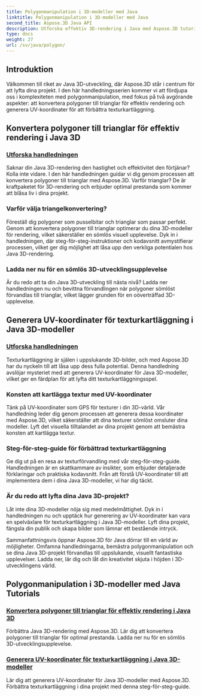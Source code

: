 ```yaml
---
title: Polygonmanipulation i 3D-modeller med Java
linktitle: Polygonmanipulation i 3D-modeller med Java
second_title: Aspose.3D Java API
description: Utforska effektiv 3D-rendering i Java med Aspose.3D tutorials. Konvertera polygoner till trianglar och generera UV-koordinater för optimal prestanda och förbättrad texturkartläggning.
type: docs
weight: 27
url: /sv/java/polygon/
---
```

## Introduktion

Välkommen till riket av Java 3D-utveckling, där Aspose.3D står i centrum för att lyfta dina projekt. I den här handledningsserien kommer vi att fördjupa oss i komplexiteten med polygonmanipulation, med fokus på två avgörande aspekter: att konvertera polygoner till trianglar för effektiv rendering och generera UV-koordinater för att förbättra texturkartläggning.

## Konvertera polygoner till trianglar för effektiv rendering i Java 3D

### [Utforska handledningen](./convert-polygons-triangles/)

Saknar din Java 3D-rendering den hastighet och effektivitet den förtjänar? Kolla inte vidare. I den här handledningen guidar vi dig genom processen att konvertera polygoner till trianglar med Aspose.3D. Varför trianglar? De är kraftpaketet för 3D-rendering och erbjuder optimal prestanda som kommer att blåsa liv i dina projekt.

### Varför välja triangelkonvertering?

Föreställ dig polygoner som pusselbitar och trianglar som passar perfekt. Genom att konvertera polygoner till trianglar optimerar du dina 3D-modeller för rendering, vilket säkerställer en sömlös visuell upplevelse. Dyk in i handledningen, där steg-för-steg-instruktioner och kodavsnitt avmystifierar processen, vilket ger dig möjlighet att låsa upp den verkliga potentialen hos Java 3D-rendering.

### Ladda ner nu för en sömlös 3D-utvecklingsupplevelse

Är du redo att ta din Java 3D-utveckling till nästa nivå? Ladda ner handledningen nu och bevittna förvandlingen när polygoner sömlöst förvandlas till trianglar, vilket lägger grunden för en oöverträffad 3D-upplevelse.

## Generera UV-koordinater för texturkartläggning i Java 3D-modeller

### [Utforska handledningen](./generate-uv-coordinates/)

Texturkartläggning är själen i uppslukande 3D-bilder, och med Aspose.3D har du nyckeln till att låsa upp dess fulla potential. Denna handledning avslöjar mysteriet med att generera UV-koordinater för Java 3D-modeller, vilket ger en färdplan för att lyfta ditt texturkartläggningsspel.

### Konsten att kartlägga textur med UV-koordinater

Tänk på UV-koordinater som GPS för texturer i din 3D-värld. Vår handledning leder dig genom processen att generera dessa koordinater med Aspose.3D, vilket säkerställer att dina texturer sömlöst omsluter dina modeller. Lyft det visuella tilltalandet av dina projekt genom att bemästra konsten att kartlägga textur.

### Steg-för-steg-guide för förbättrad texturkartläggning

Ge dig ut på en resa av texturförvandling med vår steg-för-steg-guide. Handledningen är en skattkammare av insikter, som erbjuder detaljerade förklaringar och praktiska kodavsnitt. Från att förstå UV-koordinater till att implementera dem i dina Java 3D-modeller, vi har dig täckt.

### Är du redo att lyfta dina Java 3D-projekt?

Låt inte dina 3D-modeller nöja sig med medelmåttighet. Dyk in i handledningen nu och upptäck hur generering av UV-koordinater kan vara en spelväxlare för texturkartläggning i Java 3D-modeller. Lyft dina projekt, fängsla din publik och skapa bilder som lämnar ett bestående intryck.

Sammanfattningsvis öppnar Aspose.3D för Java dörrar till en värld av möjligheter. Omfamna handledningarna, bemästra polygonmanipulation och se dina Java 3D-projekt förvandlas till uppslukande, visuellt fantastiska upplevelser. Ladda ner, lär dig och låt din kreativitet skjuta i höjden i 3D-utvecklingens värld.
## Polygonmanipulation i 3D-modeller med Java Tutorials
### [Konvertera polygoner till trianglar för effektiv rendering i Java 3D](./convert-polygons-triangles/)
Förbättra Java 3D-rendering med Aspose.3D. Lär dig att konvertera polygoner till trianglar för optimal prestanda. Ladda ner nu för en sömlös 3D-utvecklingsupplevelse.
### [Generera UV-koordinater för texturkartläggning i Java 3D-modeller](./generate-uv-coordinates/)
Lär dig att generera UV-koordinater för Java 3D-modeller med Aspose.3D. Förbättra texturkartläggning i dina projekt med denna steg-för-steg-guide.